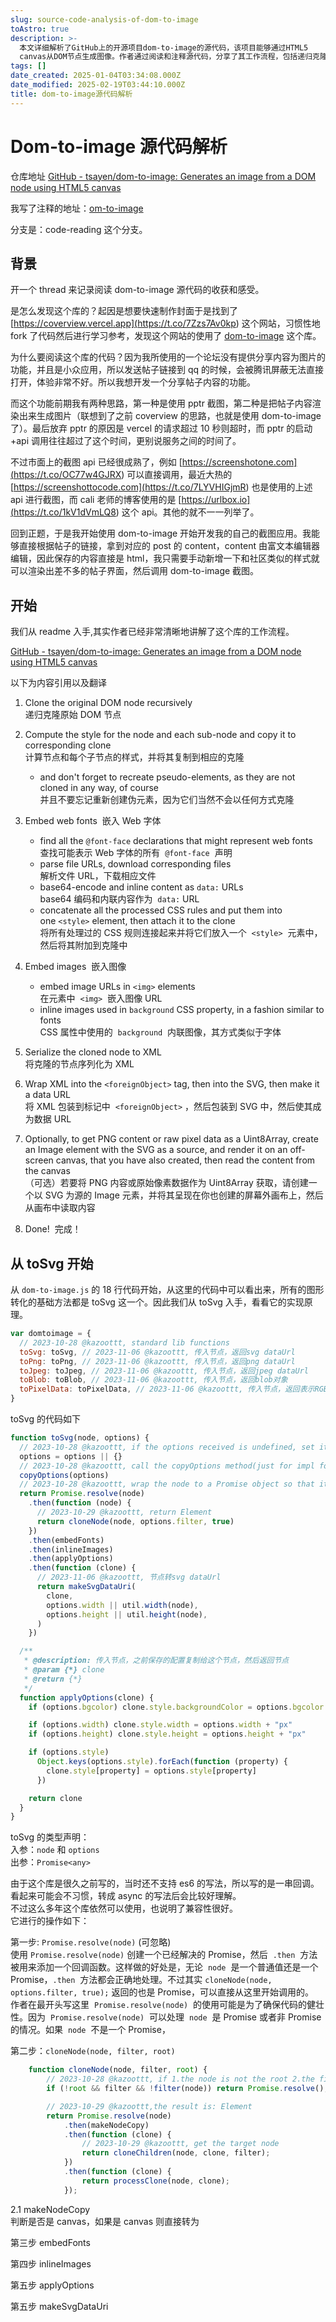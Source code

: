 ```yaml
---
slug: source-code-analysis-of-dom-to-image
toAstro: true
description: >-
  本文详细解析了GitHub上的开源项目dom-to-image的源代码，该项目能够通过HTML5
  canvas从DOM节点生成图像。作者通过阅读和注释源代码，分享了其工作流程，包括递归克隆DOM节点、计算并复制样式、嵌入Web字体和图像、序列化节点为XML等步骤。此外，作者还讨论了使用该库开发截图应用的背景和动机，以及如何将帖子内容转换为图片以解决论坛分享问题。文章最后提供了toSvg函数的代码实现和分析，展示了如何将DOM节点转换为SVG数据URL。
tags: []
date_created: 2025-01-04T03:34:08.000Z
date_modified: 2025-02-19T03:44:10.000Z
title: dom-to-image源代码解析
---
```


# Dom-to-image 源代码解析

仓库地址 [GitHub - tsayen/dom-to-image: Generates an image from a DOM node using HTML5 canvas](<https://github.com/tsayen/dom-to-image>)

我写了注释的地址：[om-to-image](<https://github.com/KazooTTT/dom-to-image/tree/code-reading>)

分支是：code-reading 这个分支。

## 背景

开一个 thread 来记录阅读 dom-to-image 源代码的收获和感受。

是怎么发现这个库的？起因是想要快速制作封面于是找到了 [https://coverview.vercel.app](<https://t.co/7Zzs7Av0kp>) 这个网站，习惯性地 fork 了代码然后进行学习参考，发现这个网站的使用了 [dom-to-image](<https://t.co/X434ulYzzh>) 这个库。

为什么要阅读这个库的代码？因为我所使用的一个论坛没有提供分享内容为图片的功能，并且是小众应用，所以发送帖子链接到 qq 的时候，会被腾讯屏蔽无法直接打开，体验非常不好。所以我想开发一个分享帖子内容的功能。

而这个功能前期我有两种思路，第一种是使用 pptr 截图，第二种是把帖子内容渲染出来生成图片（联想到了之前 coverview 的思路，也就是使用 dom-to-image 了）。最后放弃 pptr 的原因是 vercel 的请求超过 10 秒则超时，而 pptr 的启动 +api 调用往往超过了这个时间，更别说服务之间的时间了。

不过市面上的截图 api 已经很成熟了，例如 [https://screenshotone.com](<https://t.co/OC77w4GJRX>) 可以直接调用，最近大热的 [https://screenshottocode.com](<https://t.co/7LYVHIGjmR>) 也是使用的上述 api 进行截图，而 cali 老师的博客使用的是 [https://urlbox.io](<https://t.co/1kV1dVmLQ8>) 这个 api。其他的就不一一列举了。

回到正题，于是我开始使用 dom-to-image 开始开发我的自己的截图应用。我能够直接根据帖子的链接，拿到对应的 post 的 content，content 由富文本编辑器编辑，因此保存的内容直接是 html，我只需要手动新增一下和社区类似的样式就可以渲染出差不多的帖子界面，然后调用 dom-to-image 截图。

## 开始

我们从 readme 入手,其实作者已经非常清晰地讲解了这个库的工作流程。

[GitHub - tsayen/dom-to-image: Generates an image from a DOM node using HTML5 canvas](<https://github.com/tsayen/dom-to-image?tab=readme-ov-file#how-it-works>)

以下为内容引用以及翻译

1. Clone the original DOM node recursively  
   递归克隆原始 DOM 节点
2. Compute the style for the node and each sub-node and copy it to corresponding clone  
   计算节点和每个子节点的样式，并将其复制到相应的克隆

   - and don't forget to recreate pseudo-elements, as they are not cloned in any way, of course  
      并且不要忘记重新创建伪元素，因为它们当然不会以任何方式克隆

3. Embed web fonts  嵌入 Web 字体

   - find all the `@font-face` declarations that might represent web fonts  
      查找可能表示 Web 字体的所有  `@font-face`  声明
   - parse file URLs, download corresponding files  
      解析文件 URL，下载相应文件
   - base64-encode and inline content as `data:` URLs  
      base64 编码和内联内容作为  `data:` URL
   - concatenate all the processed CSS rules and put them into one `<style>` element, then attach it to the clone  
      将所有处理过的 CSS 规则连接起来并将它们放入一个  `<style>`  元素中，然后将其附加到克隆中

4. Embed images  嵌入图像

   - embed image URLs in `<img>` elements  
      在元素中  `<img>`  嵌入图像 URL
   - inline images used in `background` CSS property, in a fashion similar to fonts  
      CSS 属性中使用的  `background`  内联图像，其方式类似于字体

5. Serialize the cloned node to XML  
   将克隆的节点序列化为 XML
6. Wrap XML into the `<foreignObject>` tag, then into the SVG, then make it a data URL  
   将 XML 包装到标记中  `<foreignObject>` ，然后包装到 SVG 中，然后使其成为数据 URL
7. Optionally, to get PNG content or raw pixel data as a Uint8Array, create an Image element with the SVG as a source, and render it on an off-screen canvas, that you have also created, then read the content from the canvas  
（可选）若要将 PNG 内容或原始像素数据作为 Uint8Array 获取，请创建一个以 SVG 为源的 Image 元素，并将其呈现在你也创建的屏幕外画布上，然后从画布中读取内容
8. Done!  完成！

## 从 toSvg 开始

从 `dom-to-image.js` 的 18 行代码开始，从这里的代码中可以看出来，所有的图形转化的基础方法都是 toSvg 这一个。因此我们从 toSvg 入手，看看它的实现原理。

```js
var domtoimage = {
  // 2023-10-28 @kazoottt, standard lib functions
  toSvg: toSvg, // 2023-11-06 @kazoottt, 传入节点，返回svg dataUrl
  toPng: toPng, // 2023-11-06 @kazoottt, 传入节点，返回png dataUrl
  toJpeg: toJpeg, // 2023-11-06 @kazoottt, 传入节点，返回jpeg dataUrl
  toBlob: toBlob, // 2023-11-06 @kazoottt, 传入节点，返回blob对象
  toPixelData: toPixelData, // 2023-11-06 @kazoottt, 传入节点，返回表示RGBA的Uint8Array
}
```

toSvg 的代码如下

```js
function toSvg(node, options) {
  // 2023-10-28 @kazoottt, if the options received is undefined, set it to {}
  options = options || {}
  // 2023-10-28 @kazoottt, call the copyOptions method(just for impl for test, so it will not affect the behavior of dom-to-image itself)
  copyOptions(options)
  // 2023-10-28 @kazoottt, wrap the node to a Promise object so that it can be used in the chained calls
  return Promise.resolve(node)
    .then(function (node) {
      // 2023-10-29 @kazoottt, return Element
      return cloneNode(node, options.filter, true)
    })
    .then(embedFonts)
    .then(inlineImages)
    .then(applyOptions)
    .then(function (clone) {
      // 2023-11-06 @kazoottt, 节点转svg dataUrl
      return makeSvgDataUri(
        clone,
        options.width || util.width(node),
        options.height || util.height(node),
      )
    })

  /**
   * @description: 传入节点，之前保存的配置复制给这个节点，然后返回节点
   * @param {*} clone
   * @return {*}
   */
  function applyOptions(clone) {
    if (options.bgcolor) clone.style.backgroundColor = options.bgcolor

    if (options.width) clone.style.width = options.width + "px"
    if (options.height) clone.style.height = options.height + "px"

    if (options.style)
      Object.keys(options.style).forEach(function (property) {
        clone.style[property] = options.style[property]
      })

    return clone
  }
}
```

toSvg 的类型声明：  
入参：`node` 和 `options`  
出参：`Promise<any>`

由于这个库是很久之前写的，当时还不支持 es6 的写法，所以写的是一串回调。  
看起来可能会不习惯，转成 async 的写法后会比较好理解。  
不过这么多年这个库依然可以使用，也说明了兼容性很好。  
它进行的操作如下：

第一步: `Promise.resolve(node)` (可忽略)  
使用 `Promise.resolve(node)` 创建一个已经解决的 Promise，然后  `.then`  方法被用来添加一个回调函数。这样做的好处是，无论  `node`  是一个普通值还是一个 Promise，`.then`  方法都会正确地处理。不过其实 `cloneNode(node, options.filter, true);` 返回的也是 Promise，可以直接从这里开始调用的。  
作者在最开头写这里  `Promise.resolve(node)`  的使用可能是为了确保代码的健壮性。因为  `Promise.resolve(node)`  可以处理  `node`  是 Promise 或者非 Promise 的情况。如果  `node`  不是一个 Promise，

第二步：`cloneNode(node, filter, root)`

```js
    function cloneNode(node, filter, root) {
        // 2023-10-28 @kazoottt, if 1.the node is not the root 2.the filter is existed 3. after the filter, the node is not included, return undefined. (it is to  filter out the node)
        if (!root && filter && !filter(node)) return Promise.resolve();

        // 2023-10-29 @kazoottt,the result is: Element
        return Promise.resolve(node)
            .then(makeNodeCopy)
            .then(function (clone) {
                // 2023-10-29 @kazoottt, get the target node
                return cloneChildren(node, clone, filter);
            })
            .then(function (clone) {
                return processClone(node, clone);
            });
```

2.1 makeNodeCopy  
判断是否是 canvas，如果是 canvas 则直接转为

第三步 embedFonts

第四步 inlineImages

第五步 applyOptions

第五步 makeSvgDataUri
